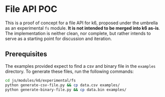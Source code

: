 # File API POC

This is a proof of concept for a file API for k6, proposed under the umbrella as an experimental `fs` module. **It is not intended to be merged into k6 as-is**.
The implementation is neither clean, nor complete, but rather intends to serve as a starting point for discussion and iteration.

## Prerequisites

The examples provided expect to find a csv and binary file in the `examples` directory. To generate these files, run the following commands:
```bash
cd js/modules/k6/experimental/fs
python generate-csv-file.py && cp data.csv examples/
python generate-binary-file.py && cp data.bin examples/
```